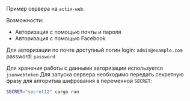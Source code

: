 Пример сервера на `actix-web`.

Возможности:
- Авторизация с помощью почты и пароля
- Авторизация с помощью Facebook

Для авторизации по почте доступный логин
login: `admin@example.com`
password: `password`

Для хранения работы с данными авторизации используется `jsonwebtoken`
Для запуска сервера необходимо передать секретную фразу для алгоритма шифрования в переменной `SECRET`:

```bash
SECRET="secret12" cargo run
```